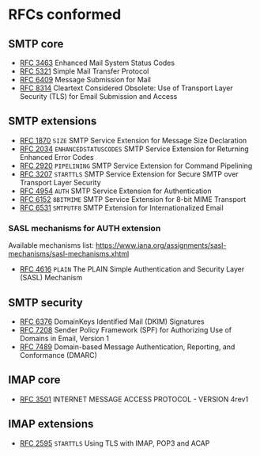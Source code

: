 # RFCs conformed

## SMTP core

- [RFC 3463](https://datatracker.ietf.org/doc/html/rfc3463) Enhanced Mail System Status Codes
- [RFC 5321](https://datatracker.ietf.org/doc/html/rfc5321) Simple Mail Transfer Protocol
- [RFC 6409](https://datatracker.ietf.org/doc/html/rfc6409) Message Submission for Mail
- [RFC 8314](https://datatracker.ietf.org/doc/html/rfc8314) Cleartext Considered Obsolete: Use of Transport Layer Security (TLS) for Email Submission and Access

## SMTP extensions

- [RFC 1870](https://datatracker.ietf.org/doc/html/rfc1870) `SIZE` SMTP Service Extension for Message Size Declaration
- [RFC 2034](https://datatracker.ietf.org/doc/html/rfc2034) `ENHANCEDSTATUSCODES` SMTP Service Extension for Returning Enhanced Error Codes
- [RFC 2920](https://datatracker.ietf.org/doc/html/rfc2920) `PIPELINING` SMTP Service Extension for Command Pipelining
- [RFC 3207](https://datatracker.ietf.org/doc/html/rfc3207) `STARTTLS` SMTP Service Extension for Secure SMTP over Transport Layer Security
- [RFC 4954](https://datatracker.ietf.org/doc/html/rfc4954) `AUTH` SMTP Service Extension for Authentication
- [RFC 6152](https://datatracker.ietf.org/doc/html/rfc6152) `8BITMIME` SMTP Service Extension for 8-bit MIME Transport
- [RFC 6531](https://datatracker.ietf.org/doc/html/rfc6531) `SMTPUTF8` SMTP Extension for Internationalized Email

### SASL mechanisms for AUTH extension

Available mechanisms list: https://www.iana.org/assignments/sasl-mechanisms/sasl-mechanisms.xhtml

- [RFC 4616](https://datatracker.ietf.org/doc/html/rfc4616) `PLAIN` The PLAIN Simple Authentication and Security Layer (SASL) Mechanism

## SMTP security

- [RFC 6376](https://datatracker.ietf.org/doc/html/rfc6376) DomainKeys Identified Mail (DKIM) Signatures
- [RFC 7208](https://datatracker.ietf.org/doc/html/rfc7208) Sender Policy Framework (SPF) for Authorizing Use of Domains in Email, Version 1
- [RFC 7489](https://datatracker.ietf.org/doc/html/rfc7489) Domain-based Message Authentication, Reporting, and Conformance (DMARC)

## IMAP core

- [RFC 3501](https://datatracker.ietf.org/doc/html/rfc3501) INTERNET MESSAGE ACCESS PROTOCOL - VERSION 4rev1

## IMAP extensions

- [RFC 2595](https://datatracker.ietf.org/doc/html/rfc2595) `STARTTLS` Using TLS with IMAP, POP3 and ACAP
